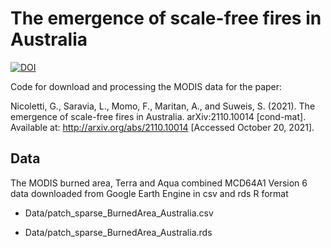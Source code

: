 # The emergence of scale-free fires in Australia

[![DOI](https://zenodo.org/badge/406107900.svg)](https://zenodo.org/badge/latestdoi/406107900)


Code for download and processing the MODIS data for the paper: 

Nicoletti, G., Saravia, L., Momo, F., Maritan, A., and Suweis, S. (2021). The emergence of scale-free fires in Australia. arXiv:2110.10014 [cond-mat]. Available at: http://arxiv.org/abs/2110.10014 [Accessed October 20, 2021].


## Data

The MODIS burned area, Terra and Aqua combined MCD64A1 Version 6 data downloaded from Google Earth Engine in csv and rds R format 

* Data/patch_sparse_BurnedArea_Australia.csv

* Data/patch_sparse_BurnedArea_Australia.rds